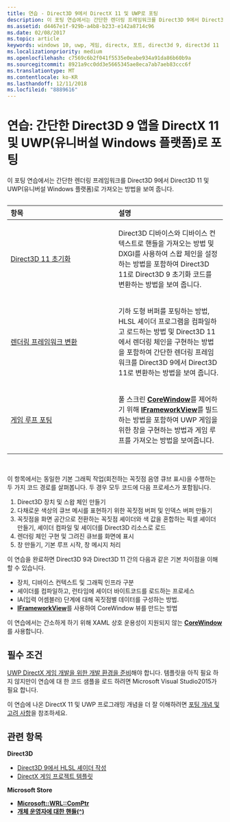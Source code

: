 ```yaml
---
title: 연습 - Direct3D 9에서 DirectX 11 및 UWP로 포팅
description: 이 포팅 연습에서는 간단한 렌더링 프레임워크를 Direct3D 9에서 Direct3D 11 및 UWP(유니버설 Windows 플랫폼)로 가져오는 방법을 보여 줍니다.
ms.assetid: d4467e1f-929b-a4b8-b233-e142a8714c96
ms.date: 02/08/2017
ms.topic: article
keywords: windows 10, uwp, 게임, directx, 포트, direct3d 9, direct3d 11
ms.localizationpriority: medium
ms.openlocfilehash: c7569c6b2f041f5535e0eabe934a91da86b60b9a
ms.sourcegitcommit: 8921a9cc0dd3e5665345ae8eca7ab7aeb83ccc6f
ms.translationtype: MT
ms.contentlocale: ko-KR
ms.lasthandoff: 12/11/2018
ms.locfileid: "8889616"
---
```

# <a name="walkthrough-port-a-simple-direct3d-9-app-to-directx-11-and-universal-windows-platform-uwp"></a>연습: 간단한 Direct3D 9 앱을 DirectX 11 및 UWP(유니버설 Windows 플랫폼)로 포팅



이 포팅 연습에서는 간단한 렌더링 프레임워크를 Direct3D 9에서 Direct3D 11 및 UWP(유니버설 Windows 플랫폼)로 가져오는 방법을 보여 줍니다.
## 
<table>
<colgroup>
<col width="50%" />
<col width="50%" />
</colgroup>
<thead>
<tr class="header">
<th align="left">항목</th>
<th align="left">설명</th>
</tr>
</thead>
<tbody>
<tr class="odd">
<td align="left"><p><a href="simple-port-from-direct3d-9-to-11-1-part-1--initializing-direct3d.md">Direct3D 11 초기화</a></p></td>
<td align="left"><p>Direct3D 디바이스와 디바이스 컨텍스트로 핸들을 가져오는 방법 및 DXGI를 사용하여 스왑 체인을 설정하는 방법을 포함하여 Direct3D 11로 Direct3D 9 초기화 코드를 변환하는 방법을 보여 줍니다.</p></td>
</tr>
<tr class="even">
<td align="left"><p><a href="simple-port-from-direct3d-9-to-11-1-part-2--rendering.md">렌더링 프레임워크 변환</a></p></td>
<td align="left"><p>기하 도형 버퍼를 포팅하는 방법, HLSL 셰이더 프로그램을 컴파일하고 로드하는 방법 및 Direct3D 11에서 렌더링 체인을 구현하는 방법을 포함하여 간단한 렌더링 프레임 워크를 Direct3D 9에서 Direct3D 11로 변환하는 방법을 보여 줍니다.</p></td>
</tr>
<tr class="odd">
<td align="left"><p><a href="simple-port-from-direct3d-9-to-11-1-part-3--viewport-and-game-loop.md">게임 루프 포팅</a></p></td>
<td align="left"><p>풀 스크린 <a href="https://msdn.microsoft.com/library/windows/apps/br208225"><strong>CoreWindow</strong></a>를 제어하기 위해 <a href="https://msdn.microsoft.com/library/windows/apps/hh700478"><strong>IFrameworkView</strong></a>를 빌드하는 방법을 포함하여 UWP 게임을 위한 창을 구현하는 방법과 게임 루프를 가져오는 방법을 보여줍니다.</p></td>
</tr>
</tbody>
</table>

 

이 항목에서는 동일한 기본 그래픽 작업(회전하는 꼭짓점 음영 큐브 표시)을 수행하는 두 가지 코드 경로를 살펴봅니다. 두 경우 모두 코드에 다음 프로세스가 포함됩니다.

1.  Direct3D 장치 및 스왑 체인 만들기
2.  다채로운 색상의 큐브 메시를 표현하기 위한 꼭짓점 버퍼 및 인덱스 버퍼 만들기
3.  꼭짓점을 화면 공간으로 전환하는 꼭짓점 셰이더와 색 값을 혼합하는 픽셀 셰이더 만들기, 셰이더 컴파일 및 셰이더를 Direct3D 리소스로 로드
4.  렌더링 체인 구현 및 그려진 큐브를 화면에 표시
5.  창 만들기, 기본 루프 시작, 창 메시지 처리

이 연습을 완료하면 Direct3D 9과 Direct3D 11 간의 다음과 같은 기본 차이점을 이해할 수 있습니다.

-   장치, 디바이스 컨텍스트 및 그래픽 인프라 구분
-   셰이더를 컴파일하고, 런타임에 셰이더 바이트코드를 로드하는 프로세스
-   IA(입력 어셈블러) 단계에 대해 꼭짓점별 데이터를 구성하는 방법.
-   [**IFrameworkView**](https://msdn.microsoft.com/library/windows/apps/hh700478)를 사용하여 CoreWindow 뷰를 만드는 방법

이 연습에서는 간소하게 하기 위해 XAML 상호 운용성이 지원되지 않는 [**CoreWindow**](https://msdn.microsoft.com/library/windows/apps/br208225)를 사용합니다.

## <a name="prerequisites"></a>필수 조건


[UWP DirectX 게임 개발을 위한 개발 환경을 준비](prepare-your-dev-environment-for-windows-store-directx-game-development.md)해야 합니다. 템플릿을 아직 필요 하지 않지만이 연습에 대 한 코드 샘플을 로드 하려면 Microsoft Visual Studio2015가 필요 합니다.

이 연습에 나온 DirectX 11 및 UWP 프로그래밍 개념을 더 잘 이해하려면 [포팅 개념 및 고려 사항](porting-considerations.md)을 참조하세요.

## <a name="related-topics"></a>관련 항목

**Direct3D**

* [Direct3D 9에서 HLSL 셰이더 작성](https://msdn.microsoft.com/library/windows/desktop/bb944006)
* [DirectX 게임 프로젝트 템플릿](user-interface.md)

**Microsoft Store**

* [**Microsoft::WRL::ComPtr**](https://msdn.microsoft.com/library/windows/apps/br244983.aspx)
* [**개체 운영자에 대한 핸들(^)**](https://msdn.microsoft.com/library/windows/apps/yk97tc08.aspx)

